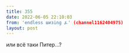 ```yaml
---
title: 355
date: 2022-06-05 22:10:03
from: 'endless шизing ⍼' (channel1162404975)
layout: post
---
```


или всё таки Питер...?
